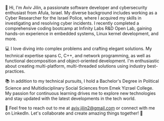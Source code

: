 👋 Hi, I'm Aviv Jilin, a passionate software developer and cybersecurity enthusiast from Afula, Israel. My diverse background includes working as a Cyber Researcher for the Israel Police, where I acquired my skills in investigating and resolving cyber incidents. I recently completed a comprehensive coding bootcamp at Infinity Labs R&D Open Lab, gaining hands-on experience in embedded systems, Linux kernel development, and more.

💻 I love diving into complex problems and crafting elegant solutions. My technical expertise spans C, C++, and network programming, as well as functional decomposition and object-oriented development. I'm enthusiastic about creating multi-platform, multi-threaded solutions using industry best-practices.

📚 In addition to my technical pursuits, I hold a Bachelor's Degree in Political Science and Multidisciplinary Social Sciences from Emek Yizrael College. My passion for continuous learning drives me to explore new technologies and stay updated with the latest developments in the tech world.

📧 Feel free to reach out to me at aviv.jilin2@gmail.com or connect with me on LinkedIn. Let's collaborate and create amazing things together! 🚀
